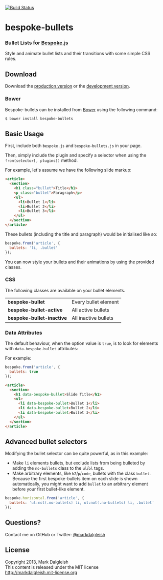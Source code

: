 [![Build Status](https://secure.travis-ci.org/markdalgleish/bespoke-bullets.png)](http://travis-ci.org/markdalgleish/bespoke-bullets)

# bespoke-bullets

### Bullet Lists for [Bespoke.js](https://github.com/markdalgleish/bespoke.js)

Style and animate bullet lists and their transitions with some simple CSS rules.

## Download

Download the [production version][min] or the [development version][max].

[min]: https://raw.github.com/markdalgleish/bespoke-bullets/master/dist/bespoke-bullets.min.js
[max]: https://raw.github.com/markdalgleish/bespoke-bullets/master/dist/bespoke-bullets.js

### Bower

Bespoke-bullets can be installed from [Bower](http://twitter.github.com/bower/) using the following command:

```bash
$ bower install bespoke-bullets
```

## Basic Usage

First, include both `bespoke.js` and `bespoke-bullets.js` in your page.

Then, simply include the plugin and specify a selector when using the `from(selector[, plugins])` method.

For example, let's assume we have the following slide markup:

```html
<article>
  <section>
    <h1 class="bullet">Title</h1>
    <p class="bullet">Paragraph</p>
    <ul>
      <li>Bullet 1</li>
      <li>Bullet 2</li>
      <li>Bullet 3</li>
    </ul>
  </section>
</article>
```

These bullets (including the title and paragraph) would be initialised like so:

```js
bespoke.from('article', {
  bullets: 'li, .bullet'
});
```

You can now style your bullets and their animations by using the provided classes.

### CSS

The following classes are available on your bullet elements.

<table>
   <tr>
    <td><b>bespoke-bullet</b></td>
    <td>Every bullet element</td>
   </tr>
   <tr>
    <td><b>bespoke-bullet-active</b></td>
    <td>All active bullets</td>
   </tr>
   <tr>
    <td><b>bespoke-bullet-inactive</b></td>
    <td>All inactive bullets</td>
   </tr>
</table>

### Data Attributes

The default behaviour, when the option value is `true`, is to look for elements with `data-bespoke-bullet` attributes:

For example:

```js
bespoke.from('article', {
  bullets: true
});
```

```html
<article>
  <section>
    <h1 data-bespoke-bullet>Slide Title</h1>
    <ul>
      <li data-bespoke-bullet>Bullet 1</li>
      <li data-bespoke-bullet>Bullet 2</li>
      <li data-bespoke-bullet>Bullet 3</li>
    </ul>
  </section>
</article>
```

## Advanced bullet selectors

Modifying the bullet selector can be quite powerful, as in this example:

- Make `li` elements bullets, but exclude lists from being bulleted by adding the `no-bullets` class to the `ul`/`ol` tags.
- Make arbitrary elements, like `h2`/`p`/`code`, bullets with the class `bullet`. Because the first bespoke-bullets item on each slide is shown automatically, you might want to add `bullet` to an arbitrary element before your first bullet-like element.

```js
bespoke.horizontal.from('article', {
  bullets: 'ul:not(.no-bullets) li, ol:not(.no-bullets) li, .bullet'
});
```

## Questions?

Contact me on GitHub or Twitter: [@markdalgleish](http://twitter.com/markdalgleish)

## License

Copyright 2013, Mark Dalgleish  
This content is released under the MIT license  
http://markdalgleish.mit-license.org
